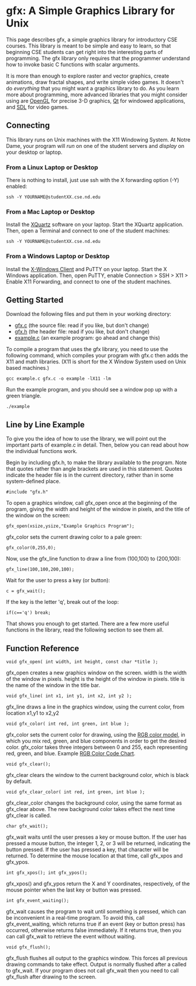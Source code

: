 # gfx: A Simple Graphics Library for Unix

This page describes gfx, a simple graphics library for introductory CSE courses. This library is meant to be simple and easy to learn, so that beginning CSE students can get right into the interesting parts of programming. The gfx library only requires that the programmer understand how to invoke basic C functions with scalar arguments.

It is more than enough to explore raster and vector graphics, create animations, draw fractal shapes, and write simple video games. It doesn't do _everything_ that you might want a graphics library to do. As you learn more about programming, more advanced libraries that you might consider using are [OpenGL](http://www.opengl.org) for precise 3-D graphics, [Qt](http://qt.nokia.com) for windowed applications, and [SDL](http://www.libsdl.org) for video games.

Connecting
----------

This library runs on Unix machines with the X11 Windowing System. At Notre Dame, your program will _run_ on one of the student servers and _display_ on your desktop or laptop.

### From a Linux Laptop or Desktop

There is nothing to install, just use ssh with the X forwarding option (-Y) enabled:

```
ssh -Y YOURNAME@studentXX.cse.nd.edu
```

### From a Mac Laptop or Desktop

Install the [XQuartz](https://www.xquartz.org/) software on your laptop. Start the XQuartz application. Then, open a Terminal and connect to one of the student machines:

```
ssh -Y YOURNAME@studentXX.cse.nd.edu
```

### From a Windows Laptop or Desktop

Install the [X-Windows Client](https://oit.nd.edu/services/software/software-downloads/) and PuTTY on your laptop. Start the X Windows application. Then, open PuTTY, enable Connection > SSH > X11 > Enable X11 Forwarding, and connect to one of the student machines.

Getting Started
---------------

Download the following files and put them in your working directory:

*   [gfx.c](gfx.c) (the source file: read if you like, but don't change)
*   [gfx.h](gfx.h) (the header file: read if you like, but don't change)
*   [example.c](example.c) (an example program: go ahead and change this)

To compile a program that uses the gfx library, you need to use the following command, which compiles your program with gfx.c then adds the X11 and math libraries. (X11 is short for the X Window System used on Unix based machines.)

```
gcc example.c gfx.c -o example -lX11 -lm
```

Run the example program, and you should see a window pop up with a green triangle.

```
./example
```

Line by Line Example
--------------------

To give you the idea of how to use the library, we will point out the important parts of example.c in detail. Then, below you can read about how the individual functions work.

Begin by including gfx.h, to make the library available to the program. Note that quotes rather than angle brackets are used in this statement. Quotes indicate the header file is in the current directory, rather than in some system-defined place.

```
#include "gfx.h"
```

To open a graphics window, call gfx\_open once at the beginning of the program, giving the width and height of the window in pixels, and the title of the window on the screen:

```
gfx_open(xsize,ysize,"Example Graphics Program");
```

gfx\_color sets the current drawing color to a pale green:

```
gfx_color(0,255,0);
```

Now, use the gfx\_line function to draw a line from (100,100) to (200,100):

```
gfx_line(100,100,200,100);
```

Wait for the user to press a key (or button):

```
c = gfx_wait();
```

If the key is the letter 'q', break out of the loop:

```
if(c=='q') break;
```

That shows you enough to get started. There are a few more useful functions in the library, read the following section to see them all.

Function Reference
------------------

```
void gfx_open( int width, int height, const char *title );
```

gfx\_open creates a new graphics window on the screen. width is the width of the window in pixels. height is the height of the window in pixels. title is the name of the window in the title bar.

```
void gfx_line( int x1, int y1, int x2, int y2 );
```

gfx\_line draws a line in the graphics window, using the current color, from location x1,y1 to x2,y2

```
void gfx_color( int red, int green, int blue );
```

gfx\_color sets the current color for drawing, using the [RGB color model](http://en.wikipedia.org/wiki/RGB_color_model), in which you mix red, green, and blue components in order to get the desired color. gfx\_color takes three integers between 0 and 255, each representing red, green, and blue.  Example [RGB Color Code Chart](https://www.rapidtables.com/web/color/RGB_Color.html).

```
void gfx_clear();
```

gfx\_clear clears the window to the current background color, which is black by default.

```
void gfx_clear_color( int red, int green, int blue );
```

gfx\_clear\_color changes the background color, using the same format as gfx\_clear above. The new background color takes effect the next time gfx\_clear is called.

```
char gfx_wait();
```

gfx\_wait waits until the user presses a key or mouse button. If the user has pressed a mouse button, the integer 1, 2, or 3 will be returned, indicating the button pressed. If the user has pressed a key, that character will be returned. To determine the mouse location at that time, call gfx\_xpos and gfx\_ypos.

```
int gfx_xpos(); int gfx_ypos();
```

gfx\_xpos() and gfx\_ypos return the X and Y coordinates, respectively, of the mouse pointer when the last key or button was pressed.

```
int gfx_event_waiting();
```

gfx\_wait causes the program to wait until something is pressed, which can be inconvenient in a real-time program. To avoid this, call gfx\_event\_waiting, which returns true if an event (key or button press) has occurred, otherwise returns false immediately. If it returns true, then you can call gfx\_wait to retrieve the event without waiting.

```
void gfx_flush();
```

gfx\_flush flushes all output to the graphics window. This forces all previous drawing commands to take effect. Output is normally flushed after a called to gfx\_wait. If your program does not call gfx\_wait then you need to call gfx\_flush after drawing to the screen.

